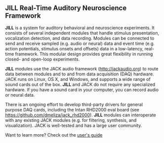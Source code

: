 
## JILL Real-Time Auditory Neuroscience Framework

**JILL** is a system for auditory behavioral and neuroscience experiments. It consists of several independent modules that handle stimulus presentation, vocalization detection, and data recording. Modules can be connected to send and receive sampled (e.g. audio or neural) data and event time (e.g. action potentials, stimulus onsets and offsets) data in a low-latency, real-time framework. This modular design provides great flexibility in running closed- and open-loop experiments.

**JILL** modules use the JACK audio framework (<http://jackaudio.org>) to route data between modules and to and from data acquisition (DAQ) hardware. JACK runs on Linux, OS X, and Windows, and supports a wide range of sound cards out of the box. **JILL** and JACK do not require any specialized hardware. If you have a sound card in your computer, you can record audio or neural data.

There is an ongoing effort to develop third-party drivers for general purpose DAQ cards, including the Intan RHD2000 eval board (see <https://github.com/dmeliza/jack_rhd2000>). **JILL** modules can interoperate with any existing JACK modules (e.g. for filtering, synthesis, and visualization). JACK is well-tested and has a large user community.

Want to learn more? Check out the [user's guide](docs/user_guide.html)
